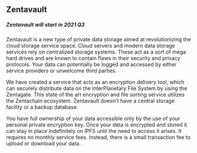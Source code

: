 ##  Zentavault

##### Zentavault will start in 2021 Q3

Zentavault is a new type of private data storage aimed at revolutionizing the cloud storage service space.
Cloud servers and modern data storage services rely on centralized storage systems. These act as a sort of mega hard drives and are known to contain flaws in their security and privacy protocols. Your data can potentially be logged and accessed by either service providers or unwelcome third parties.

We have created a service that acts as an encryption delivery tool, which can securely distribute data on the InterPlanetary File System by using the Zentagate. This state of the art encryption and file sorting service utilizes the Zentachain ecosystem. Zentavault doesn't have a central storage facility or a backup database.

You have full ownership of your data accessible only by the use of your personal private encryption key. Once your data is encrypted and stored it can stay in place indefinitely on IPFS until the need to access it arises. It requires no monthly service fees. Instead, there is a small transaction fee to upload or download your data.
